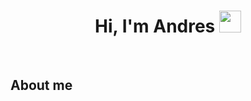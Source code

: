 <div align="center">
    <h1 align="center"><b>Hi, I'm Andres</b> <img src="https://media.giphy.com/media/hvRJCLFzcasrR4ia7z/giphy.gif" width="35"></h1>
</div>
<br/>

## About me

<!--
**andresaraque/andresaraque** is a ✨ _special_ ✨ repository because its `README.md` (this file) appears on your GitHub profile.

Here are some ideas to get you started:

- 🔭 I’m currently working on ...
- 🌱 I’m currently learning ...
- 👯 I’m looking to collaborate on ...
- 🤔 I’m looking for help with ...
- 💬 Ask me about ...
- 📫 How to reach me: ...
- 😄 Pronouns: ...
- ⚡ Fun fact: ...
-->
